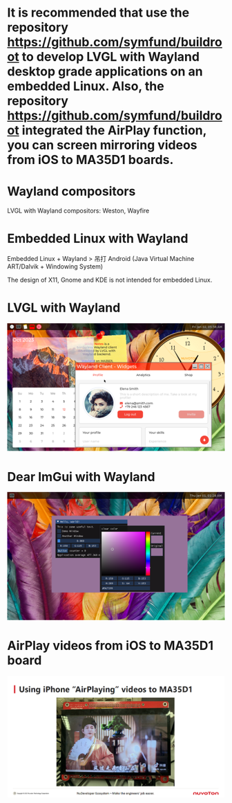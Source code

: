 # It is recommended that use the repository https://github.com/symfund/buildroot to develop LVGL with Wayland desktop grade applications on an embedded Linux. Also, the repository https://github.com/symfund/buildroot integrated the AirPlay function, you can screen mirroring videos from iOS to MA35D1 boards.

# Wayland compositors
LVGL with Wayland compositors: Weston, Wayfire

# Embedded Linux with Wayland
Embedded Linux + Wayland > 吊打 Android (Java Virtual Machine ART/Dalvik + Windowing System)

The design of X11, Gnome and KDE is not intended for embedded Linux.

# LVGL with Wayland
![LVGL with Wayland](/docs/screenshots/lvgl-wayland.png)
# Dear ImGui with Wayland
![Dear ImGui with Wayland](/docs/screenshots/Dear-ImGui-with-Wayland.png)
# AirPlay videos from iOS to MA35D1 board
![AirPlay](/docs/screenshots/airplay.png)
